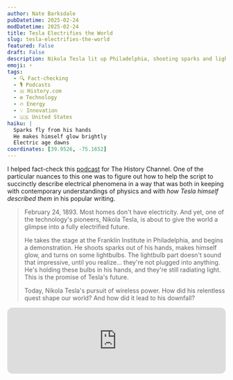 ```yaml
---
author: Nate Barksdale
pubDatetime: 2025-02-24
modDatetime: 2025-02-24
title: Tesla Electrifies the World
slug: tesla-electrifies-the-world
featured: False
draft: False
description: Nikola Tesla lit up Philadelphia, shooting sparks and lighting bulbs, offering a glimpse of the powered world to come.
emoji: ⚡
tags:
  - 🔍 Fact-checking
  - 🎙️ Podcasts
  - 🇭 History.com
  - ⚙️ Technology
  - 🔥 Energy
  - 💡 Innovation
  - 🇺🇸 United States
haiku: |
  Sparks fly from his hands
  He makes himself glow brightly
  Electric age dawns
coordinates: [39.9526, -75.1652]
---
```


I helped fact-check this [podcast](https://open.spotify.com/episode/5dxGeK2EQzEZWE5lyKsrT9?si=90KEI2TCSj2IeHHgStJz7A) for The History Channel. One of the particular nuances to this one was to figure out how to help the script to succinctly describe electrical phenomena in a way that was both in keeping with contemporary understandings of physics and with _how Tesla himself described them_ in his popular writing.

> February 24, 1893. Most homes don't have electricity. And yet, one of the technology's pioneers, Nikola Tesla, is about to give the world a glimpse into a fully electrified future.
>
> He takes the stage at the Franklin Institute in Philadelphia, and begins a demonstration. He shoots sparks out of his hands, makes himself glow, and turns on some lightbulbs. The lightbulb part doesn't sound that impressive, until you realize... they're not plugged into anything. He's holding these bulbs in his hands, and they're still radiating light. This is the promise of Tesla's future.
>
> Today, Nikola Tesla's pursuit of wireless power. How did his relentless quest shape our world? And how did it lead to his downfall?

<iframe style="border-radius:12px" src="https://open.spotify.com/embed/episode/0XqfgpkXwywKt3EV2scXnb?utm_source=generator" width="100%" height="152" frameBorder="0" allowfullscreen="" allow="autoplay; clipboard-write; encrypted-media; fullscreen; picture-in-picture" loading="lazy"></iframe>
